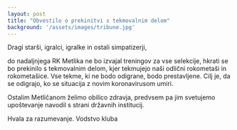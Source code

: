 ```yaml
---
layout: post
title: "Obvestilo o prekinitvi s tekmovalnim delom"
background: '/assets/images/tribune.jpg'
---
```


Dragi starši, igralci, igralke in ostali simpatizerji,

do nadaljnjega RK Metlika ne bo izvajal treningov za vse selekcije, hkrati se bo prekinilo s tekmovalnim delom, kjer 
tekmujejo naši odlični rokometaši in rokometašice. Vse tekme, ki ne bodo odigrane, bodo prestavljene. Cilj je, da se odigrajo, 
ko se situacija z novim koronavirusom umiri. 

Ostalim Metličanom želimo obilico zdravja, predvsem pa jim svetujemo upoštevanje navodil s strani državnih institucij.

Hvala za razumevanje.
Vodstvo kluba

